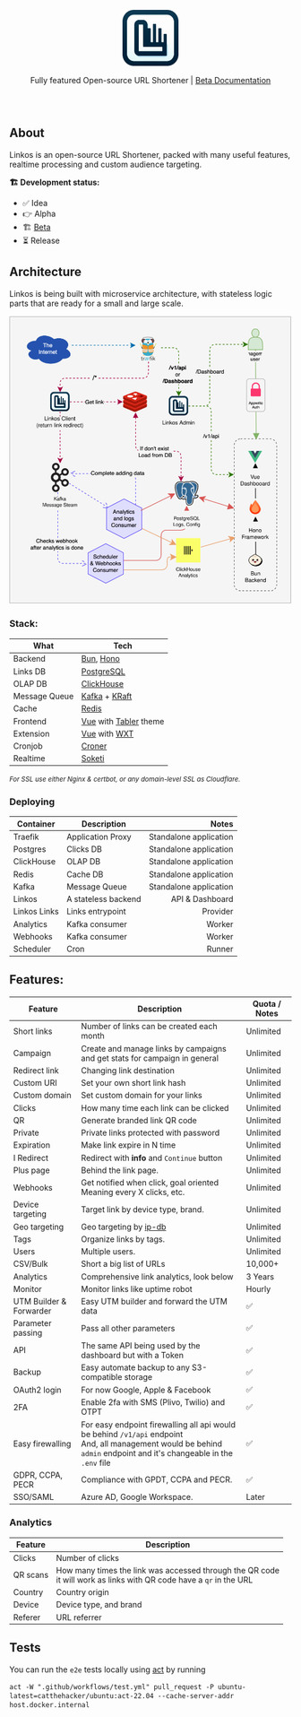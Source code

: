 <div style="text-align: center;padding:30px 0" align="center">

<img src="assets/linkos-full.png" width="100" />

Fully featured Open-source URL Shortener | [Beta Documentation](https://github.com/byawitz/linkos/tree/docs/beta?tab=readme-ov-file#documentations)

</div>

## About

Linkos is an open-source URL Shortener, packed with many useful features, realtime processing and custom audience targeting.

**🏗 Development status:**

- ✅ Idea
- 👉 Alpha
- 🏗 [Beta](https://github.com/byawitz/linkos/wiki/Development-phases#beta)
- ⏳ Release

## Architecture

Linkos is being built with microservice architecture, with stateless logic parts that are ready for a small and large scale.

<img src="assets/linkos.svg" />

### Stack:

| What          | Tech                                                                                        |
|---------------|---------------------------------------------------------------------------------------------|
| Backend       | [Bun](https://bun.sh), [Hono](https://hono.dev)                                             |
| Links DB      | [PostgreSQL](https://www.postgresql.org/)                                                   |
| OLAP DB       | [ClickHouse](https://clickhouse.com/)                                                       |
| Message Queue | [Kafka](https://kafka.apache.org/) + [KRaft](https://kafka.apache.org/documentation/#kraft) |
| Cache         | [Redis](https://redis.io/)                                                                  |
| Frontend      | [Vue](https://vuejs.org/) with [Tabler](https://tabler.io) theme                            |
| Extension     | [Vue](https://vuejs.org/) with [WXT](https://wxt.dev/)                                      |
| Cronjob       | [Croner](https://github.com/hexagon/croner)                                                 |
| Realtime      | [Soketi](https://docs.soketi.app/)                                                          |

<small>_For SSL use either Nginx & certbot, or any domain-level SSL as Cloudflare._</small>

### Deploying

| Container    | Description         |                  Notes |
|--------------|---------------------|-----------------------:|
| Traefik      | Application Proxy   | Standalone application |
| Postgres     | Clicks DB           | Standalone application |
| ClickHouse   | OLAP DB             | Standalone application |
| Redis        | Cache DB            | Standalone application |
| Kafka        | Message Queue       | Standalone application |
| Linkos       | A stateless backend |        API & Dashboard |
| Linkos Links | Links entrypoint    |               Provider |
| Analytics    | Kafka consumer      |                 Worker |
| Webhooks     | Kafka consumer      |                 Worker |
| Scheduler    | Cron                |                 Runner |

## Features:

| Feature                 | Description                                                                                                                                                              | Quota / Notes |
|-------------------------|--------------------------------------------------------------------------------------------------------------------------------------------------------------------------|---------------|
| Short links             | Number of links can be created each month                                                                                                                                | Unlimited     |
| Campaign                | Create and manage links by campaigns and get stats for campaign in general                                                                                               | Unlimited     |
| Redirect link           | Changing link destination                                                                                                                                                | Unlimited     |
| Custom URI              | Set your own short link hash                                                                                                                                             | Unlimited     |
| Custom domain           | Set custom domain for your links                                                                                                                                         | Unlimited     |
| Clicks                  | How many time each link can be clicked                                                                                                                                   | Unlimited     |
| QR                      | Generate branded link QR code                                                                                                                                            | Unlimited     |
| Private                 | Private links protected with password                                                                                                                                    | Unlimited     |
| Expiration              | Make link expire in N time                                                                                                                                               | Unlimited     |
| I Redirect              | Redirect with **info** and `Continue` button                                                                                                                             | Unlimited     |
| Plus page               | Behind the link page.                                                                                                                                                    | Unlimited     |
| Webhooks                | Get notified when click, goal oriented<br/>Meaning every X clicks, etc.                                                                                                  | Unlimited     |
| Device targeting        | Target link by device type, brand.                                                                                                                                       | Unlimited     |
| Geo targeting           | Geo targeting by [ip-db](https://github.com/sapics/ip-location-db)                                                                                                       | Unlimited     |
| Tags                    | Organize links by tags.                                                                                                                                                  | Unlimited     |
| Users                   | Multiple users.                                                                                                                                                          | Unlimited     |
| CSV/Bulk                | Short a big list of URLs                                                                                                                                                 | 10,000+       |
| Analytics               | Comprehensive link analytics, look below                                                                                                                                 | 3 Years       |
| Monitor                 | Monitor links like uptime robot                                                                                                                                          | Hourly        |
| UTM Builder & Forwarder | Easy UTM builder and forward the UTM data                                                                                                                                | ✅             |
| Parameter passing       | Pass all other parameters                                                                                                                                                | ✅             |
| API                     | The same API being used by the dashboard but with a Token                                                                                                                | ✅             |
| Backup                  | Easy automate backup to any S3-compatible storage                                                                                                                        | ✅             |
| OAuth2 login            | For now Google, Apple & Facebook                                                                                                                                         | ✅             |
| 2FA                     | Enable 2fa with SMS (Plivo, Twilio) and OTPT                                                                                                                             | ✅             |
| Easy firewalling        | For easy endpoint firewalling all api would be behind `/v1/api` endpoint<br/>And, all management would be behind `admin` endpoint and it's changeable in the `.env` file | ✅             |
| GDPR, CCPA, PECR        | Compliance with GPDT, CCPA and PECR.                                                                                                                                     | ✅             |
| SSO/SAML                | Azure AD, Google Workspace.                                                                                                                                              | Later         |

### Analytics

| Feature  | Description                                                                                                            |
|----------|------------------------------------------------------------------------------------------------------------------------|
| Clicks   | Number of clicks                                                                                                       |
| QR scans | How many times the link was accessed through the QR code<br/>it will work as links with QR code have a `qr` in the URL |
| Country  | Country origin                                                                                                         |
| Device   | Device type, and brand                                                                                                 |
| Referer  | URL referrer                                                                                                           |

## Tests

You can run the `e2e` tests locally using [act](https://github.com/nektos/act) by running

```shell
act -W ".github/workflows/test.yml" pull_request -P ubuntu-latest=catthehacker/ubuntu:act-22.04 --cache-server-addr host.docker.internal
```
